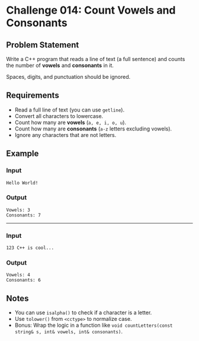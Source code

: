 # Challenge 014: Count Vowels and Consonants

## Problem Statement

Write a C++ program that reads a line of text (a full sentence) and counts the number of **vowels** and **consonants** in it.

Spaces, digits, and punctuation should be ignored.

## Requirements

- Read a full line of text (you can use `getline`).
- Convert all characters to lowercase.
- Count how many are **vowels** (`a, e, i, o, u`).
- Count how many are **consonants** (`a-z` letters excluding vowels).
- Ignore any characters that are not letters.

## Example

### Input
```
Hello World!
```
### Output
```
Vowels: 3
Consonants: 7
```
---

### Input
```
123 C++ is cool...
```
### Output
```
Vowels: 4
Consonants: 6
```


## Notes

- You can use `isalpha()` to check if a character is a letter.
- Use `tolower()` from `<cctype>` to normalize case.
- Bonus: Wrap the logic in a function like `void countLetters(const string& s, int& vowels, int& consonants)`.